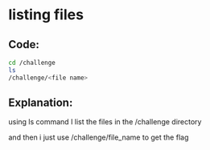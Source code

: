 # listing files

## Code:
```bash
cd /challenge
ls
/challenge/<file name>
```
## Explanation:
using ls command I list the files in the /challenge directory

and then i just use /challenge/file_name to get the flag
